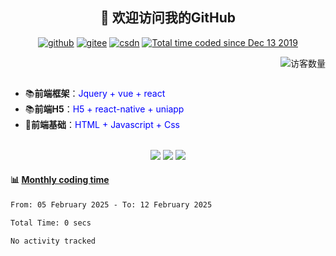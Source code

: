 <h2 align="center">👋 欢迎访问我的GitHub</h2>
<p align="center">
  <a href="https://github.com/chrisworkalx"><img src="https://img.shields.io/badge/GitHub-ff79c6" alt="github"></a>
  <a href="https://gitee.com/chrisworkalx"><img src="https://img.shields.io/badge/Gitee-fe7300" alt="gitee"></a>
  <a href="https://blog.csdn.net/sinat_41839693"><img src="https://img.shields.io/badge/CSDN-cf000e" alt="csdn"></a>
  <a href="https://wakatime.com/@chrisworkalx"><img src="https://wakatime.com/badge/user/938325ad-aa1b-4e8a-8efd-04fff7660bd5.svg" alt="Total time coded since Dec 13 2019" /></a>
</p>

<div align="center">
  <img align='right' src="https://profile-counter.glitch.me/chrisworkalx/count.svg" alt="访客数量"/>
</div>
<br />
<br />

<!-- <p align="center">
  <img height="200" src="https://github-readme-stats.vercel.app/api?username=chrisworkalx&show_icons=true&theme=dracula&include_all_commits=true" />
  <img height="200" src="https://github-readme-stats.vercel.app/api/top-langs/?username=chrisworkalx&theme=dracula&show_icons=true" />
</p> -->

- 📚**前端框架**：<font color=blue>Jquery + vue + react</font>
- 📚**前端H5**：<font color=blue>H5 + react-native + uniapp</font>
- 📝**前端基础**：<font color=blue>HTML + Javascript + Css</font>
<!-- - 💻**后端**：<font color=red>Java + Python + C++ + C#</font> -->
<!-- - 💼**数据库**：<font color=red>MySQL + Redis + MongoDB</font> -->
<!-- - 🔥**运维**：<font color=red>nginx + docker + gitlab</font> -->

<br />

<!--START_SECTION:gomoku-->
<div align="center">
  <img src="https://img.shields.io/badge/Total%20moves-219-blue">
  <img src="https://img.shields.io/badge/Completed%20games-16-brightgreen">
  <img src="https://img.shields.io/badge/Total%20players-90-orange">
</div>

#### :bar_chart: [Monthly coding time](https://github.com/muety/wakapi)


<!--START_SECTION:waka-->

```txt
From: 05 February 2025 - To: 12 February 2025

Total Time: 0 secs

No activity tracked
```

<!--END_SECTION:waka-->
